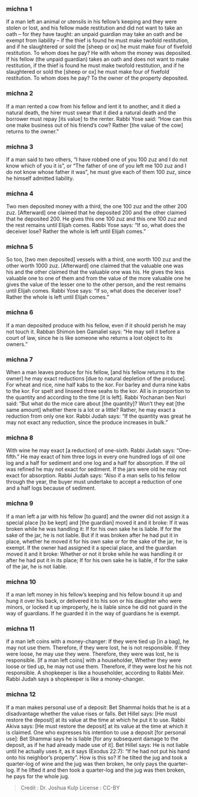 
### michna 1
If a man left an animal or utensils in his fellow’s keeping and they were stolen or lost, and his fellow made restitution and did not want to take an oath – for they have taught:  an unpaid guardian may take an oath and be exempt from liability – if the thief is found he must make twofold restitution, and if he slaughtered or sold the [sheep or ox] he must make four of fivefold restitution. To whom does he pay? He with whom the money was deposited. If his fellow (the unpaid guardian) takes an oath and does not want to make restitution, if the thief is found he must make twofold restitution, and if he slaughtered or sold the [sheep or ox] he must make four of fivefold restitution. To whom does he pay? To the owner of the property deposited.

### michna 2
If a man rented a cow from his fellow and lent it to another, and it died a natural death, the hirer must swear that it died a natural death and the borrower must repay [its value] to the renter. Rabbi Yose said: “How can this one make business out of his friend’s cow?  Rather [the value of the cow] returns to the owner.”

### michna 3
If a man said to two others, “I have robbed one of you 100 zuz and I do not know which of you it is”, or “The father of one of you left me 100 zuz and I do not know whose father it was”, he must give each of them 100 zuz, since he himself admitted liability.

### michna 4
Two men deposited money with a third, the one 100 zuz and the other 200 zuz. [Afterward] one claimed that he deposited 200 and the other claimed that he deposited 200. He gives this one 100 zuz and this one 100 zuz and the rest remains until Elijah comes. Rabbi Yose says:  “If so, what does the deceiver lose?  Rather the whole is left until Elijah comes.”

### michna 5
So too, [two men deposited] vessels with a third, one worth 100 zuz and the other worth 1000 zuz. [Afterward] one claimed that the valuable one was his and the other claimed that the valuable one was his. He gives the less valuable one to one of them and from the value of the more valuable one he gives the value of the lesser one to the other person, and the rest remains until Elijah comes. Rabbi Yose says:  “If so, what does the deceiver lose?  Rather the whole is left until Elijah comes.”

### michna 6
If a man deposited produce with his fellow, even if it should perish he may not touch it. Rabban Shimon ben Gamaliel says:  “He may sell it before a court of law, since he is like someone who returns a lost object to its owners.”

### michna 7
When a man leaves produce for his fellow, [and his fellow returns it to the owner] he may exact reductions [due to natural depletion of the produce]. For wheat and rice, nine half kabs to the kor. For barley and durra nine kabs to the kor. For spelt and linseed three seahs to the kor. All is in proportion to the quantity and according to the time [it is left]. Rabbi Yochanan ben Nuri said:  “But what do the mice care about [the quantity]?  Won’t they eat [the same amount] whether there is a lot or a little? Rather, he may exact a reduction from only one kor. Rabbi Judah says:  “If the quantity was great he may not exact any reduction, since the produce increases in bulk.”

### michna 8
With wine he may exact [a reduction] of one-sixth. Rabbi Judah says:  “One-fifth.” He may exact of him three logs in every one hundred logs of oil one log and a half for sediment and one log and a half for absorption. If the oil was refined he may not exact for sediment. If the jars were old he may not exact for absorption. Rabbi Judah says:  “Also if a man sells to his fellow through the year, the buyer must undertake to accept a reduction of one and a half logs because of sediment.

### michna 9
If a man left a jar with his fellow [to guard] and the owner did not assign it a special place [to be kept] and [the guardian] moved it and it broke: If it was broken while he was handling it: If for his own sake he is liable. If for the sake of the jar, he is not liable. But if it was broken after he had put it in place, whether he moved it for his own sake or for the sake of the jar, he is exempt. If the owner had assigned it a special place, and the guardian moved it and it broke: Whether or not it broke while he was handling it or after he had put it in its place; If for his own sake he is liable, if for the sake of the jar, he is not liable.

### michna 10
If a man left money in his fellow’s keeping and his fellow bound it up and hung it over his back, or delivered it to his son or his daughter who were minors, or locked it up improperly, he is liable since he did not guard in the way of guardians. If he guarded it in the way of guardians he is exempt.

### michna 11
If a man left coins with a money-changer: If they were tied up [in a bag], he may not use them. Therefore, if they were lost, he is not responsible. If they were loose, he may use they were. Therefore, they were was lost, he is responsible. [If a man left coins] with a householder, Whether they were loose or tied up, he may not use them. Therefore, if they were lost he his not responsible. A shopkeeper is like a householder, according to Rabbi Meir. Rabbi Judah says a shopkeeper is like a money-changer.

### michna 12
If a man makes personal use of a deposit: Bet Shammai holds that he is at a disadvantage whether the value rises or falls. Bet Hillel says:  [He must restore the deposit] at its value at the time at which he put it to use. Rabbi Akiva says: [He must restore the deposit] at its value at the time at which it is claimed. One who expresses his intention to use a deposit [for personal use]: Bet Shammai says he is liable [for any subsequent damage to the deposit, as if he had already made use of it]. Bet Hillel says:  He is not liable until he actually uses it, as it says (Exodus 22:7):  “If he had not put his hand onto his neighbor’s property”. How is this so? If he tilted the jug and took a quarter-log of wine and the jug was then broken, he only pays the quarter-log. If he lifted it and then took a quarter-log and the jug was then broken, he pays for the whole jug.

>Credit : Dr. Joshua Kulp
>License : CC-BY